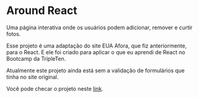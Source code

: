 # Around React

Uma página interativa onde os usuários podem adicionar, remover e curtir fotos.

Esse projeto é uma adaptação do site EUA Afora, que fiz anteriormente, para o React.
E ele foi criado para aplicar o que eu aprendi de React no Bootcamp da TripleTen.

Atualmente este projeto ainda está sem a validação de formulários que tinha no site original.

Você pode checar o projeto neste [link](https://anynoise00.github.io/around-react_ptbr).
